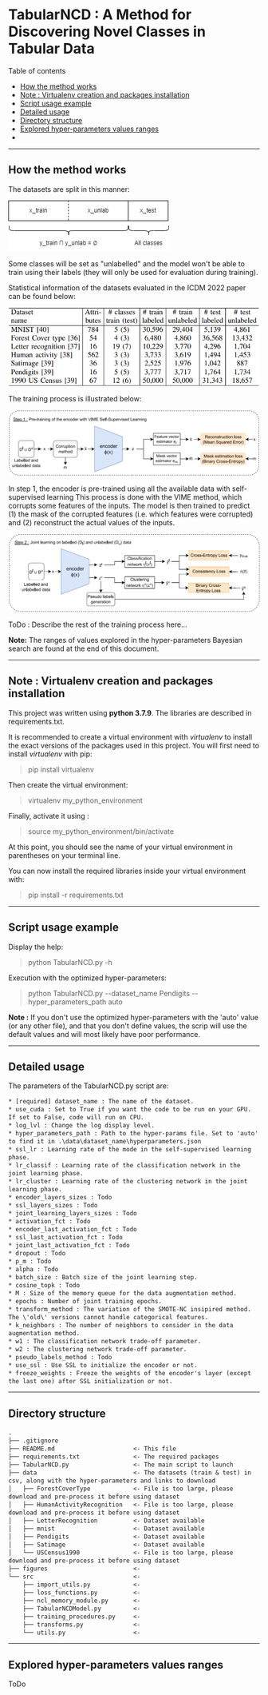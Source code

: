 # TabularNCD :  A Method for Discovering Novel Classes in Tabular Data

Table of contents
  * [How the method works](#how-the-method-works)
  * [Note : Virtualenv creation and packages installation](#note---virtualenv-creation-and-packages-installation)
  * [Script usage example](#script-usage-example)
  * [Detailed usage](#detailed-usage)
  * [Directory structure](#directory-structure)
  * [Explored hyper-parameters values ranges](#explored-hyper-parameters-values-ranges)
  * 
-----
## How the method works

The datasets are split in this manner:

![alt text](./figures/illustration_novel_tabular_ncd.png)

Some classes will be set as "unlabelled" and the model won't be able to train using their labels (they will only be used for evaluation during training).

Statistical information of the datasets evaluated in the ICDM 2022 paper can be found below:

![alt text](./figures/infos_datasets.png)

The training process is illustrated below:

![alt text](./figures/ncl_model.png)

In step 1, the encoder is pre-trained using all the available data with self-supervised learning
This process is done with the VIME method, which corrupts some features of the inputs.
The model is then trained to predict (1) the mask of the corrupted features (i.e. which features were corrupted) and (2) reconstruct the actual values of the inputs.

![alt text](./figures/ncl_model_2.png)

ToDo : Describe the rest of the training process here...

**Note:** The ranges of values explored in the hyper-parameters Bayesian search are found at the end of this document.

-----
## Note : Virtualenv creation and packages installation
This project was written using **python 3.7.9**. The libraries are described in requirements.txt.

It is recommended to create a virtual environment with *virtualenv* to install the exact versions of the packages used in this project.
You will first need to install *virtualenv* with pip:
> pip install virtualenv

Then create the virtual environment:
> virtualenv my_python_environment

Finally, activate it using :
> source my_python_environment/bin/activate

At this point, you should see the name of your virtual environment in parentheses on your terminal line.

You can now install the required libraries inside your virtual environment with:
> pip install -r requirements.txt

-----
## Script usage example
Display the help:
> python TabularNCD.py -h

Execution with the optimized hyper-parameters:
> python TabularNCD.py --dataset_name Pendigits --hyper_parameters_path auto

**Note :**
If you don't use the optimized hyper-parameters with the 'auto' value (or any other file), 
and that you don't define values, 
the scrip will use the default values and will most likely have poor performance.

-----
## Detailed usage

The parameters of the TabularNCD.py script are:

    * [required] dataset_name : The name of the dataset.
    * use_cuda : Set to True if you want the code to be run on your GPU. If set to False, code will run on CPU.
    * log_lvl : Change the log display level.
    * hyper_parameters_path : Path to the hyper-params file. Set to 'auto' to find it in .\data\dataset_name\hyperparameters.json
    * ssl_lr : Learning rate of the mode in the self-supervised learning phase.
    * lr_classif : Learning rate of the classification network in the joint learning phase.
    * lr_cluster : Learning rate of the clustering network in the joint learning phase.
    * encoder_layers_sizes : Todo
    * ssl_layers_sizes : Todo
    * joint_learning_layers_sizes : Todo
    * activation_fct : Todo
    * encoder_last_activation_fct : Todo
    * ssl_last_activation_fct : Todo
    * joint_last_activation_fct : Todo
    * dropout : Todo
    * p_m : Todo
    * alpha : Todo
    * batch_size : Batch size of the joint learning step.
    * cosine_topk : Todo
    * M : Size of the memory queue for the data augmentation method.
    * epochs : Number of joint training epochs.
    * transform_method : The variation of the SMOTE-NC insipired method. The \'old\' versions cannot handle categorical features.
    * k_neighbors : The number of neighbors to consider in the data augmentation method.
    * w1 : The classification network trade-off parameter.
    * w2 : The clustering network trade-off parameter.
    * pseudo_labels_method : Todo
    * use_ssl : Use SSL to initialize the encoder or not.
    * freeze_weights : Freeze the weights of the encoder's layer (except the last one) after SSL initialization or not.


-----
## Directory structure
    .
    ├── .gitignore
    ├── README.md                      <- This file
    ├── requirements.txt               <- The required packages
    ├── TabularNCD.py                  <- The main script to launch
    ├── data                           <- The datasets (train & test) in csv, along with the hyper-parameters and links to download
    │   ├── ForestCoverType            <- File is too large, please download and pre-process it before using dataset
    │   ├── HumanActivityRecognition   <- File is too large, please download and pre-process it before using dataset
    │   ├── LetterRecognition          <- Dataset available
    │   ├── mnist                      <- Dataset available
    │   ├── Pendigits                  <- Dataset available
    │   ├── Satimage                   <- Dataset available
    │   └── USCensus1990               <- File is too large, please download and pre-process it before using dataset
    ├── figures                        <- 
    └── src                            <- 
        ├── import_utils.py            <- 
        ├── loss_functions.py          <- 
        ├── ncl_memory_module.py       <- 
        ├── TabularNCDModel.py         <- 
        ├── training_procedures.py     <- 
        ├── transforms.py              <- 
        └── utils.py                   <- 

-----
## Explored hyper-parameters values ranges

ToDo
